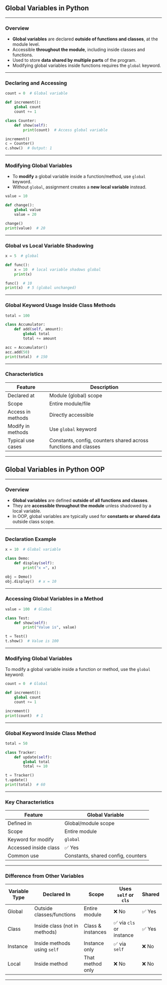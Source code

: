 ## **Global Variables in Python**

---

### **Overview**

* **Global variables** are declared **outside of functions and classes**, at the module level.
* Accessible **throughout the module**, including inside classes and functions.
* Used to store **data shared by multiple parts** of the program.
* Modifying global variables inside functions requires the `global` keyword.

---

### **Declaring and Accessing**

```python
count = 0  # Global variable

def increment():
    global count
    count += 1

class Counter:
    def show(self):
        print(count)  # Access global variable

increment()
c = Counter()
c.show()  # Output: 1
```

---

### **Modifying Global Variables**

* To **modify** a global variable inside a function/method, use `global` keyword.
* Without `global`, assignment creates a **new local variable** instead.

```python
value = 10

def change():
    global value
    value = 20

change()
print(value)  # 20
```

---

### **Global vs Local Variable Shadowing**

```python
x = 5  # global

def func():
    x = 10  # local variable shadows global
    print(x)

func()  # 10
print(x)  # 5 (global unchanged)
```

---

### **Global Keyword Usage Inside Class Methods**

```python
total = 100

class Accumulator:
    def add(self, amount):
        global total
        total += amount

acc = Accumulator()
acc.add(50)
print(total)  # 150
```

---

### **Characteristics**

| Feature           | Description                                                     |
| ----------------- | --------------------------------------------------------------- |
| Declared at       | Module (global) scope                                           |
| Scope             | Entire module/file                                              |
| Access in methods | Directly accessible                                             |
| Modify in methods | Use `global` keyword                                            |
| Typical use cases | Constants, config, counters shared across functions and classes |

---

## **Global Variables in Python OOP**

---

### **Overview**

* **Global variables** are defined **outside of all functions and classes**.
* They are **accessible throughout the module** unless shadowed by a local variable.
* In OOP, global variables are typically used for **constants or shared data** outside class scope.

---

### **Declaration Example**

```python
x = 10  # Global variable

class Demo:
    def display(self):
        print("x =", x)

obj = Demo()
obj.display()  # x = 10
```

---

### **Accessing Global Variables in a Method**

```python
value = 100  # Global

class Test:
    def show(self):
        print("Value is", value)

t = Test()
t.show()  # Value is 100
```

---

### **Modifying Global Variables**

To modify a global variable inside a function or method, use the `global` keyword:

```python
count = 0  # Global

def increment():
    global count
    count += 1

increment()
print(count)  # 1
```

---

### **Global Keyword Inside Class Method**

```python
total = 50

class Tracker:
    def update(self):
        global total
        total += 10

t = Tracker()
t.update()
print(total)  # 60
```

---

### **Key Characteristics**

| Feature               | Global Variable                    |
| --------------------- | ---------------------------------- |
| Defined in            | Global/module scope                |
| Scope                 | Entire module                      |
| Keyword for modify    | `global`                           |
| Accessed inside class | ✅ Yes                              |
| Common use            | Constants, shared config, counters |

---

### **Difference from Other Variables**

| Variable Type | Declared In                   | Scope             | Uses `self` or `cls`    | Shared |
| ------------- | ----------------------------- | ----------------- | ----------------------- | ------ |
| Global        | Outside classes/functions     | Entire module     | ❌ No                    | ✅ Yes  |
| Class         | Inside class (not in methods) | Class & instances | ✅ via `cls` or instance | ✅ Yes  |
| Instance      | Inside methods using `self`   | Instance only     | ✅ via `self`            | ❌ No   |
| Local         | Inside method                 | That method only  | ❌ No                    | ❌ No   |

---
